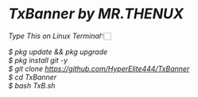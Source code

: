 # ___TxBanner by MR.THENUX___

*Type This on Linux Terminal*👇🏻

_$ pkg update && pkg upgrade <br>
 $ pkg install git -y <br>
 $ git clone https://github.com/HyperElite444/TxBanner <br>
 $ cd TxBanner <br>
 $ bash TxB.sh <br>_
